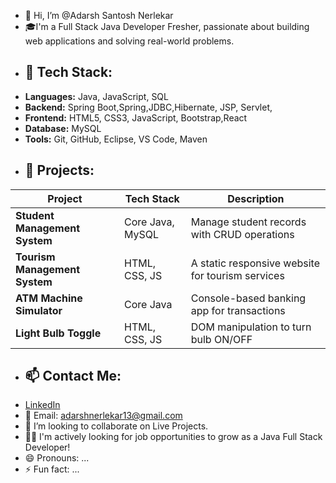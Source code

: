 - 👋 Hi, I’m @Adarsh Santosh Nerlekar
- 🎓I'm a Full Stack Java Developer Fresher, passionate about building web applications and solving real-world problems.
- ## 🚀 Tech Stack:
- **Languages:** Java, JavaScript, SQL
- **Backend:** Spring Boot,Spring,JDBC,Hibernate, JSP, Servlet,
- **Frontend:** HTML5, CSS3, JavaScript, Bootstrap,React
- **Database:** MySQL
- **Tools:** Git, GitHub, Eclipse, VS Code, Maven
- ## 💼 Projects:
| Project | Tech Stack | Description |
|--------|------------|-------------|
| **Student Management System** | Core Java, MySQL | Manage student records with CRUD operations |
| **Tourism Management System** | HTML, CSS, JS | A static responsive website for tourism services |
| **ATM Machine Simulator** | Core Java | Console-based banking app for transactions |
| **Light Bulb Toggle** | HTML, CSS, JS | DOM manipulation to turn bulb ON/OFF |
- ## 📫 Contact Me:
- [LinkedIn](www.linkedin.com/in/adarsh-nerlekar)
- 📧 Email: adarshnerlekar13@gmail.com
- 💞️ I’m looking to collaborate on Live Projects.
- 🧑‍💻 I'm actively looking for job opportunities to grow as a Java Full Stack Developer!
- 😄 Pronouns: ...
- ⚡ Fun fact: ...
<!---
adarshnerlekar/adarshnerlekar is a ✨ special ✨ repository because its `README.md` (this file) appears on your GitHub profile.
You can click the Preview link to take a look at your changes.
--->
